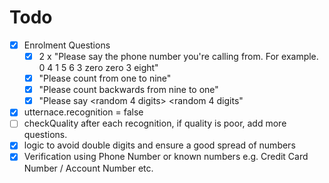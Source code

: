 # Todo

- [X] Enrolment Questions
  - [X] 2 x "Please say the phone number you're calling from. For example. 0 4 1 5 6 3 zero zero 3 eight"
  - [X] "Please count from one to nine" 
  - [X] "Please count backwards from nine to one"
  - [X] "Please say <random 4 digits> <random 4 digits"

- [X] utternace.recognition = false
- [ ] checkQuality after each recognition, if quality is poor, add more questions. 
- [X] logic to avoid double digits and ensure a good spread of numbers
- [X] Verification using Phone Number or known numbers e.g. Credit Card Number / Account Number etc. 